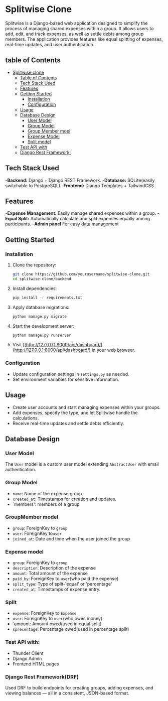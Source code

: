 # Splitwise Clone

Splitwise is a Django-based web application designed to simplify the process of managing shared expenses within a group. It allows users to add, edit, and track expenses, as well as settle debts among group members. The application provides features like equal splitting of expenses, real-time updates, and user authentication.

## table of Contents

- [Splitwise clone](#splitwise-clone)
  - [Table of Contents](#table-of-contents)
  - [Tech Stack Used](#tech-stack-used)
  - [Features](#features)
  - [Getting Started](#getting-started)
    - [Installation](#installation)
    - [Configuration](#configuration)
  - [Usage](#usage)
  - [Database Design](#database-design)
    - [User Model](#user-model)
    - [Group Model](#group-model)
    - [Group Member moel](#group-member-model)
    - [Expense Model](#expense-model)
    - [Split model](#split-model)
  - [Test API with](#test-api-with)
  - [Django Rest Framework:](#Django-rest-framework)

 ## Tech Stack Used

-**Backend:** Django + Django REST Framework.
-**Database:** SQLite(easily switchable to PostgreSQL)
-**Frontend:** Django Templates + TailwindCSS

## Features

-**Expense Management:** Easily manage shared expenses within a group.
-**Equal Split:** Automatically calculate and split expenses equally among participants.
-**Admin panel** For easy data management

## Getting Started

### Installation

1. Clone the repository:

   ```bash
   git clone https://github.com/yourusername/splitwise-clone.git
   cd splitwise-clone/backend

2. Install dependencies:

   ```bash
   pip install -r requirements.txt
   ```

3. Apply database migrations:

   ```bash
   python manage.py migrate
   ```

4. Start the development server:

   ```bash
   python manage.py runserver
   ```

 5. Visit [[http://127.0.0.1:8000/api/dashboard/](http://127.0.0.1:8000/api/dashboard/) in your web browser.

### Configuration

- Update configuration settings in `settings.py` as needed.
- Set environment variables for sensitive information.

## Usage

- Create user accounts and start managing expenses within your groups.
- Add expenses, specify the type, and let Splitwise handle the calculations.
- Receive real-time updates and settle debts efficiently.

## Database Design

### User Model

The `User` model is a custom user model extending `AbstractUser` with email authentication.

### Group Model

- `name`: Name of the expense group.
- `created_at`: Timestamps for creation and updates.
- `members': members of a group

### GroupMember model

- `group`: ForeignKey to `group`
- `user`: ForeignKey to`user`
- `joined_at`: Date and time when the user joined the group

### Expense model

- `group`: ForeignKey to `group`
- `description`: Description of the expense
- `amount`: Total amount of the expense
- `paid_by`: ForeignKey to `user`(who paid the expense)
- `split_type`: Type of split-'equal' or 'percentage'
- `created_at`: Timestamps of expense entry.

### Split

- `expense`: ForeignKey to `Expense`
- `user`: ForeignKey to `user`(who owes money)
- `amount: Amount owed(used in equal split)
- `sprecentage`: Percentage owed(used in percentage split)


### Test API with:
- Thunder Client
- Django Admin
- Frontend HTML pages

### Django Rest Framework(DRF)

Used DRF to build endpoints for creating groups, adding expenses, and viewing balances — all in a consistent, JSON-based format.
